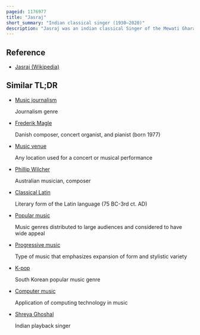 ```yaml
---
pageid: 1176977
title: "Jasraj"
short_summary: "Indian classical singer (1930–2020)"
description: "Jasraj was an indian classical Singer of the Mewati Gharana. His musical Career spanned 75 Years resulting in national and international Fame, Respect and numerous major Awards and Accolades. His Legacy includes memorable Performances of classical and semi-classical vocal Music, classical and devotional Music, Albums and Film Soundtracks, Innovations in various Genres including Haveli Sangeeth and popularizing the Mewati Gharana – a School of Thought in Hindustani classical Music. Pandit Jasraj taught Music to amateur and professional Students in india Canada and the united States."
---
```


## Reference

- [Jasraj (Wikipedia)](https://en.wikipedia.org/?curid=1176977)

## Similar TL;DR

- [Music journalism](/tldr/en/music-journalism)

  Journalism genre

- [Frederik Magle](/tldr/en/frederik-magle)

  Danish composer, concert organist, and pianist (born 1977)

- [Music venue](/tldr/en/music-venue)

  Any location used for a concert or musical performance

- [Phillip Wilcher](/tldr/en/phillip-wilcher)

  Australian musician, composer

- [Classical Latin](/tldr/en/classical-latin)

  Literary form of the Latin language (75 BC-3rd ct. AD)

- [Popular music](/tldr/en/popular-music)

  Music genres distributed to large audiences and considered to have wide appeal

- [Progressive music](/tldr/en/progressive-music)

  Type of music that emphasizes expansion of form and stylistic variety

- [K-pop](/tldr/en/k-pop)

  South Korean popular music genre

- [Computer music](/tldr/en/computer-music)

  Application of computing technology in music

- [Shreya Ghoshal](/tldr/en/shreya-ghoshal)

  Indian playback singer
